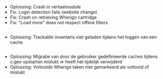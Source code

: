 ##
- Oplossing: Crash in vertaalmodule
- Fix: Login detection fails (website change)
- Fix: Crash on retrieving Wherigo cartridge
- Fix: "Load more" does not respect offline filters

##
- Oplossing: Trackable inventaris niet geladen tijdens het loggen van een cache

##
- Oplossing: Migratie van door de gebruiker gedefinieerde caches tijdens c:geo opstarten mislukt => heeft het tijdelijk verwijderd
- Oplossing: Voltooide Wherigo taken niet gemarkeerd als voltooid of mislukt



